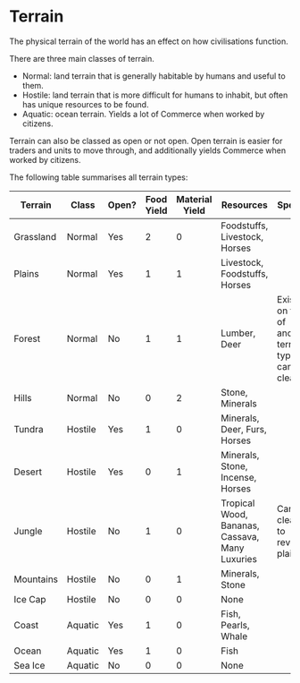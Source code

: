 # Terrain

The physical terrain of the world has an effect on how civilisations function. 

There are three main classes of terrain.
 - Normal: land terrain that is generally habitable by humans and useful to them. 
 - Hostile: land terrain that is more difficult for humans to inhabit, but often has unique resources to be found.
 - Aquatic: ocean terrain. Yields a lot of Commerce when worked by citizens. 

Terrain can also be classed as open or not open. Open terrain is easier for traders and units to move through, and additionally yields Commerce when worked by citizens.

The following table summarises all terrain types:

| Terrain   | Class   | Open? | Food Yield | Material Yield | Resources                                      | Special                                               |  
|-----------|---------|-------|------------|----------------|------------------------------------------------|-------------------------------------------------------|
| Grassland | Normal  | Yes   | 2          | 0              | Foodstuffs, Livestock, Horses                  |                                                       |
| Plains    | Normal  | Yes   | 1          | 1              | Livestock, Foodstuffs, Horses                  |                                                       |
| Forest    | Normal  | No    | 1          | 1              | Lumber, Deer                                   | Exists on top of another terrain type; can be cleared |
| Hills     | Normal  | No    | 0          | 2              | Stone, Minerals                                |                                                       |
| Tundra    | Hostile | Yes   | 1          | 0              | Minerals, Deer, Furs, Horses                   |                                                       |
| Desert    | Hostile | Yes   | 0          | 1              | Minerals, Stone, Incense, Horses               |                                                       |
| Jungle    | Hostile | No    | 1          | 0              | Tropical Wood, Bananas, Cassava, Many Luxuries | Can be cleared to reveal plains                       |
| Mountains | Hostile | No    | 0          | 1              | Minerals, Stone                                |                                                       |
| Ice Cap   | Hostile | No    | 0          | 0              | None                                           |                                                       |
| Coast     | Aquatic | Yes   | 1          | 0              | Fish, Pearls, Whale                            |                                                       |
| Ocean     | Aquatic | Yes   | 1          | 0              | Fish                                           |                                                       |
| Sea Ice   | Aquatic | No    | 0          | 0              | None                                           |                                                       |
